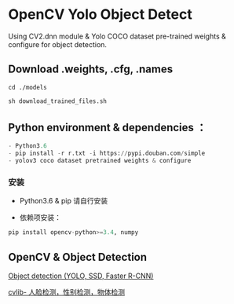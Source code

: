 # OpenCV Yolo Object Detect

Using CV2.dnn module & Yolo COCO dataset pre-trained weights & configure for object detection.


## Download .weights, .cfg, .names

```
cd ./models
```

```python
sh download_trained_files.sh
```


## Python environment & dependencies ：

```python
- Python3.6
- pip install -r r.txt -i https://pypi.douban.com/simple
- yolov3 coco dataset pretrained weights & configure
```

### 安装
- Python3.6 & pip 请自行安装

- 依赖项安装：
```python
pip install opencv-python>=3.4, numpy
```


## OpenCV & Object Detection 

[Object detection (YOLO, SSD, Faster R-CNN) ](https://github.com/arunponnusamy/object-detection-opencv)

[cvlib- 人脸检测，性别检测，物体检测](https://github.com/arunponnusamy/cvlib)
